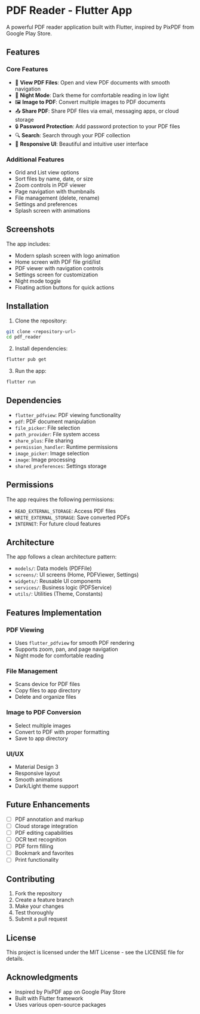 # PDF Reader - Flutter App

A powerful PDF reader application built with Flutter, inspired by PixPDF from Google Play Store.

## Features

### Core Features
- 📄 **View PDF Files**: Open and view PDF documents with smooth navigation
- 🌙 **Night Mode**: Dark theme for comfortable reading in low light
- 🖼️ **Image to PDF**: Convert multiple images to PDF documents
- 📤 **Share PDF**: Share PDF files via email, messaging apps, or cloud storage
- 🔒 **Password Protection**: Add password protection to your PDF files
- 🔍 **Search**: Search through your PDF collection
- 📱 **Responsive UI**: Beautiful and intuitive user interface

### Additional Features
- Grid and List view options
- Sort files by name, date, or size
- Zoom controls in PDF viewer
- Page navigation with thumbnails
- File management (delete, rename)
- Settings and preferences
- Splash screen with animations

## Screenshots

The app includes:
- Modern splash screen with logo animation
- Home screen with PDF file grid/list
- PDF viewer with navigation controls
- Settings screen for customization
- Night mode toggle
- Floating action buttons for quick actions

## Installation

1. Clone the repository:
```bash
git clone <repository-url>
cd pdf_reader
```

2. Install dependencies:
```bash
flutter pub get
```

3. Run the app:
```bash
flutter run
```

## Dependencies

- `flutter_pdfview`: PDF viewing functionality
- `pdf`: PDF document manipulation
- `file_picker`: File selection
- `path_provider`: File system access
- `share_plus`: File sharing
- `permission_handler`: Runtime permissions
- `image_picker`: Image selection
- `image`: Image processing
- `shared_preferences`: Settings storage

## Permissions

The app requires the following permissions:
- `READ_EXTERNAL_STORAGE`: Access PDF files
- `WRITE_EXTERNAL_STORAGE`: Save converted PDFs
- `INTERNET`: For future cloud features

## Architecture

The app follows a clean architecture pattern:
- `models/`: Data models (PDFFile)
- `screens/`: UI screens (Home, PDFViewer, Settings)
- `widgets/`: Reusable UI components
- `services/`: Business logic (PDFService)
- `utils/`: Utilities (Theme, Constants)

## Features Implementation

### PDF Viewing
- Uses `flutter_pdfview` for smooth PDF rendering
- Supports zoom, pan, and page navigation
- Night mode for comfortable reading

### File Management
- Scans device for PDF files
- Copy files to app directory
- Delete and organize files

### Image to PDF Conversion
- Select multiple images
- Convert to PDF with proper formatting
- Save to app directory

### UI/UX
- Material Design 3
- Responsive layout
- Smooth animations
- Dark/Light theme support

## Future Enhancements

- [ ] PDF annotation and markup
- [ ] Cloud storage integration
- [ ] PDF editing capabilities
- [ ] OCR text recognition
- [ ] PDF form filling
- [ ] Bookmark and favorites
- [ ] Print functionality

## Contributing

1. Fork the repository
2. Create a feature branch
3. Make your changes
4. Test thoroughly
5. Submit a pull request

## License

This project is licensed under the MIT License - see the LICENSE file for details.

## Acknowledgments

- Inspired by PixPDF app on Google Play Store
- Built with Flutter framework
- Uses various open-source packages


